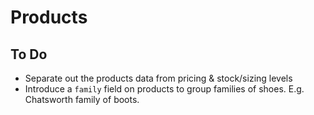 # Products

## To Do
- Separate out the products data from pricing & stock/sizing levels
- Introduce a `family` field on products to group families of shoes. E.g. Chatsworth family of boots.
